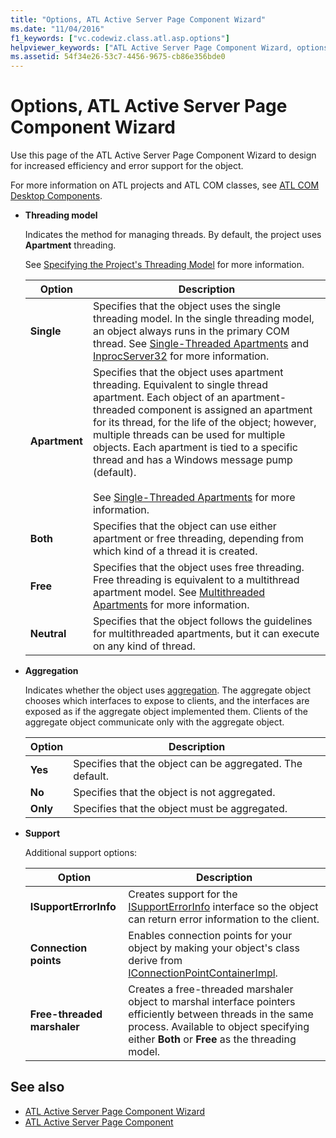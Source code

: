 ```yaml
---
title: "Options, ATL Active Server Page Component Wizard"
ms.date: "11/04/2016"
f1_keywords: ["vc.codewiz.class.atl.asp.options"]
helpviewer_keywords: ["ATL Active Server Page Component Wizard, options"]
ms.assetid: 54f34e26-53c7-4456-9675-cb86e356bde0
---
```

# Options, ATL Active Server Page Component Wizard

Use this page of the ATL Active Server Page Component Wizard to design for increased efficiency and error support for the object.

For more information on ATL projects and ATL COM classes, see [ATL COM Desktop Components](../../atl/atl-com-desktop-components.md).

- **Threading model**

   Indicates the method for managing threads. By default, the project uses **Apartment** threading.

   See [Specifying the Project's Threading Model](../../atl/specifying-the-threading-model-for-a-project-atl.md) for more information.

   |Option|Description|
   |------------|-----------------|
   |**Single**|Specifies that the object uses the single threading model. In the single threading model, an object always runs in the primary COM thread. See [Single-Threaded Apartments](/windows/desktop/com/single-threaded-apartments) and [InprocServer32](/windows/desktop/com/inprocserver32) for more information.|
   |**Apartment**|Specifies that the object uses apartment threading. Equivalent to single thread apartment. Each object of an apartment-threaded component is assigned an apartment for its thread, for the life of the object; however, multiple threads can be used for multiple objects. Each apartment is tied to a specific thread and has a Windows message pump (default).<br /><br /> See [Single-Threaded Apartments](/windows/desktop/com/single-threaded-apartments) for more information.|
   |**Both**|Specifies that the object can use either apartment or free threading, depending from which kind of a thread it is created.|
   |**Free**|Specifies that the object uses free threading. Free threading is equivalent to a multithread apartment model. See [Multithreaded Apartments](/windows/desktop/com/multithreaded-apartments) for more information.|
   |**Neutral**|Specifies that the object follows the guidelines for multithreaded apartments, but it can execute on any kind of thread.|

- **Aggregation**

   Indicates whether the object uses [aggregation](/windows/desktop/com/aggregation). The aggregate object chooses which interfaces to expose to clients, and the interfaces are exposed as if the aggregate object implemented them. Clients of the aggregate object communicate only with the aggregate object.

   |Option|Description|
   |------------|-----------------|
   |**Yes**|Specifies that the object can be aggregated. The default.|
   |**No**|Specifies that the object is not aggregated.|
   |**Only**|Specifies that the object must be aggregated.|

- **Support**

   Additional support options:

   |Option|Description|
   |------------|-----------------|
   |**ISupportErrorInfo**|Creates support for the [ISupportErrorInfo](../../atl/reference/isupporterrorinfoimpl-class.md) interface so the object can return error information to the client.|
   |**Connection points**|Enables connection points for your object by making your object's class derive from [IConnectionPointContainerImpl](../../atl/reference/iconnectionpointcontainerimpl-class.md).|
   |**Free-threaded marshaler**|Creates a free-threaded marshaler object to marshal interface pointers efficiently between threads in the same process. Available to object specifying either **Both** or **Free** as the threading model.|

## See also

- [ATL Active Server Page Component Wizard](../../atl/reference/atl-active-server-page-component-wizard.md)
- [ATL Active Server Page Component](../../atl/reference/adding-an-atl-active-server-page-component.md)
